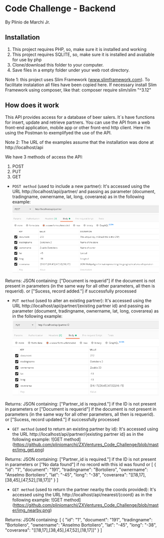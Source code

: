 # Code Challenge  -  Backend

By Plinio de Marchi Jr.

## Installation

1. This project requires PHP, so, make sure it is installed and working
2. This project requires SQLITE, so, make sure it is installed and avaliable for use by php
3. Clone/download this folder to your computer.
4. Save files in a empty folder under your web root directory.

Note 1: this project uses Slim Framework (www.slimframework.com). To facilitate instalation all files have been copied here. 
        If necessary install Slim Framework using composer, like that: composer require slim/slim "^3.12"

## How does it work

This API provides access for a database of beer salers. It´s have functions for insert, update and retrieve partners.
You can use the API from a web front-end application, mobile app or other front-end http client.
Here i'm using the Postman to exemplifyed the use of the API.

Note 2: The URL of the examples assume that the installation was done at http://localhost/api

We have 3 methods of access the API:

1. POST
2. PUT
3. GET 

- `POST method` (used to include a new partner): 
   It's accessed using the URL http://localhost/api/partner/ and passing as parameter (document, tradingname, ownername, lat, long, coverarea) as in the following example:
   ![POST method](https://github.com/pliniomarchi/ZXVentures_Code_Challenge/blob/master/img_post.png)

Returns: JSON containing:
["Document is requerid"] if the document is not present in parameters (in the same way for all other parameters, all then is requerid).
or
["Sucess, record added."] if successfully processed


- `PUT method` (used to alter an existing partner): 
   It's accessed using the URL http://localhost/api/partner/{existing partner id} and passing as parameter (document, tradingname, ownername, lat, long, coverarea) as in the following example:
   ![PUT method](https://github.com/pliniomarchi/ZXVentures_Code_Challenge/blob/master/img_put.png)

Returns: JSON containing:
["Partner_id is required."] if the ID is not present in parameters
or
["Document is requerid"] if the document is not present in parameters (in the same way for all other parameters, all then is requerid).
or
["Sucess, record updated."] if successfully processed


- `GET method` (used to return an existing partner by id): 
   It's accessed using the URL http://localhost/api/partner/{existing partner id} as in the following example:
   ![GET method] (https://github.com/pliniomarchi/ZXVentures_Code_Challenge/blob/master/img_get.png)

Returns: JSON containing:
["Partner_id is required."] if the ID is not present in parameters
or
["No data found"] if no record with this id was found
or
[
    {
        "id": "1",
        "document": "191",
        "tradingname": "Bortoliero",
        "ownername": "Anselmo Bortoliero",
        "lat": "-45",
        "long": "-38",
        "coverarea": "[[18,17],[38,45],[47,52],[18,17]]"
    }
]

- `GET method` (used to return the partner nearby the coords provided): 
   It's accessed using the URL http://localhost/api/nearest/{coord} as in the following example:
   ![GET method] (https://github.com/pliniomarchi/ZXVentures_Code_Challenge/blob/master/img_nearby.png)

Returns: JSON containing:
[
    {
        "id": "1",
        "document": "191",
        "tradingname": "Bortoliero",
        "ownername": "Anselmo Bortoliero",
        "lat": "-45",
        "long": "-38",
        "coverarea": "[[18,17],[38,45],[47,52],[18,17]]"
    }
]


